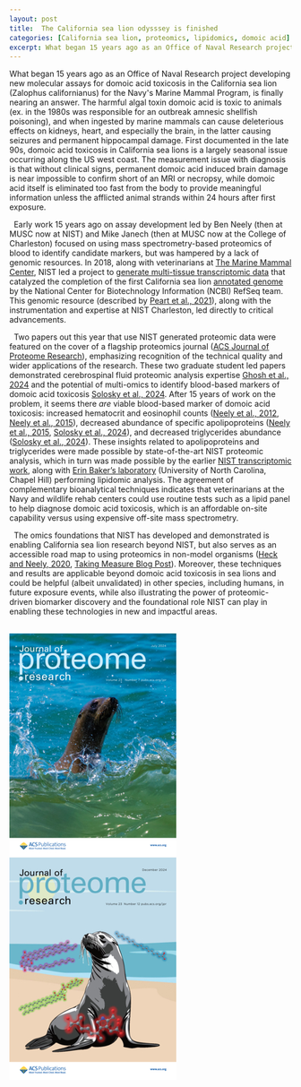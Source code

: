 ```yaml
---
layout: post
title:  The California sea lion odysssey is finished
categories: [California sea lion, proteomics, lipidomics, domoic acid]
excerpt: What began 15 years ago as an Office of Naval Research project
---
```


What began 15 years ago as an Office of Naval Research project developing new molecular assays for domoic acid toxicosis in the California sea lion (Zalophus californianus) for the Navy's Marine Mammal Program, is finally nearing an answer. The harmful algal toxin domoic acid is toxic to animals (ex. in the 1980s was responsible for an outbreak amnesic shellfish poisoning), and when ingested by marine mammals can cause deleterious effects on kidneys, heart, and especially the brain, in the latter causing seizures and permanent hippocampal damage. First documented in the late 90s, domoic acid toxicosis in California sea lions is a largely seasonal issue occurring along the US west coast. The measurement issue with diagnosis is that without clinical signs, permanent domoic acid induced brain damage is near impossible to confirm short of an MRI or necropsy, while domoic acid itself is eliminated too fast from the body to provide meaningful information unless the afflicted animal strands within 24 hours after first exposure. 

&nbsp;
Early work 15 years ago on assay development led by Ben Neely (then at MUSC now at NIST) and Mike Janech (then at MUSC now at the College of Charleston) focused on using mass spectrometry-based proteomics of blood to identify candidate markers, but was hampered by a lack of genomic resources. In 2018, along with veterinarians at [The Marine Mammal Center](https://www.marinemammalcenter.org/), NIST led a project to [generate multi-tissue transcriptomic data](https://www.ncbi.nlm.nih.gov/bioproject/PRJNA498215) that catalyzed the completion of the first California sea lion [annotated genome](https://www.ncbi.nlm.nih.gov/datasets/genome/GCF_900631625.1/) by the National Center for Biotechnology Information (NCBI) RefSeq team. This genomic resource (described by [Peart et al., 2021](https://onlinelibrary.wiley.com/doi/10.1111/1755-0998.13443)), along with the instrumentation and expertise at NIST Charleston, led directly to critical advancements. 

&nbsp;
Two papers out this year that use NIST generated proteomic data were featured on the cover of a flagship proteomics journal ([ACS Journal of Proteome Research](https://pubs.acs.org/journal/jprobs)), emphasizing recognition of the technical quality and wider applications of the research. These two graduate student led papers demonstrated cerebrospinal fluid proteomic analysis expertise [Ghosh et al., 2024](https://doi.org/10.1021/acs.jproteome.4c00103) and the potential of multi-omics to identify blood-based markers of domoic acid toxicosis [Solosky et al., 2024](https://pubs.acs.org/doi/10.1021/acs.jproteome.4c00820). After 15 years of work on the problem, it seems there *are* viable blood-based marker of domoic acid toxicosis: increased hematocrit and eosinophil counts ([Neely et al., 2012](https://doi.org/10.1186/1477-5956-10-18), [Neely et al., 2015](https://doi.org/10.1371/journal.pone.0123295)), decreased abundance of specific apolipoproteins ([Neely et al., 2015](https://doi.org/10.1371/journal.pone.0123295), [Solosky et al., 2024](https://pubs.acs.org/doi/10.1021/acs.jproteome.4c00820)), and decreased triglycerides abundance ([Solosky et al., 2024](https://pubs.acs.org/doi/10.1021/acs.jproteome.4c00820)). These insights related to apolipoproteins and triglycerides were made possible by state-of-the-art NIST proteomic analysis, which in turn was made possible by the earlier [NIST transcriptomic work](https://www.ncbi.nlm.nih.gov/bioproject/PRJNA498215), along with [Erin Baker’s laboratory](https://tarheels.live/bakerlab/) (University of North Carolina, Chapel Hill) performing lipidomic analysis. The agreement of complementary bioanalytical techniques indicates that veterinarians at the Navy and wildlife rehab centers could use routine tests such as a lipid panel to help diagnose domoic acid toxicosis, which is an affordable on-site capability versus using expensive off-site mass spectrometry. 

&nbsp;
The omics foundations that NIST has developed and demonstrated is enabling California sea lion research beyond NIST, but also serves as an accessible road map to using proteomics in non-model organisms ([Heck and Neely, 2020](https://doi.org/10.1021/acs.jproteome.0c00448), [Taking Measure Blog Post](https://www.nist.gov/blogs/taking-measure/blood-sweat-and-genomes-quest-advance-measurement-science-non-model-organisms)). Moreover, these techniques and results are applicable beyond domoic acid toxicosis in sea lions and could be helpful (albeit unvalidated) in other species, including humans, in future exposure events, while also illustrating the power of proteomic-driven biomarker discovery and the foundational role NIST can play in enabling these technologies in new and impactful areas.
&nbsp;  
&nbsp;


![Ghosh et al JPR cover](../images/jprobs.2024.23.issue-7.largecover.jpg)
![Solosky et al JPR cover](../images/jprobs.2024.23.issue-12.largecover-2.jpg)


&nbsp;  
&nbsp;  
&nbsp;  
